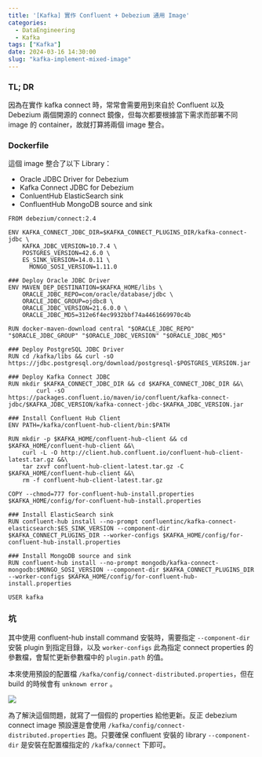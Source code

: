 ```yaml
---
title: '[Kafka] 實作 Confluent + Debezium 通用 Image'
categories:
  - DataEngineering
  - Kafka
tags: ["Kafka"]
date: 2024-03-16 14:30:00
slug: "kafka-implement-mixed-image"
---
```


### TL; DR

因為在實作 kafka connect 時，常常會需要用到來自於 Confluent 以及 Debezium 兩個開源的 connect 鏡像，但每次都要根據當下需求而部署不同 image 的 container，故就打算將兩個 image 整合。

<!--more-->

### Dockerfile

這個 image 整合了以下 Library：
- Oracle JDBC Driver for Debezium
- Kafka Connect JDBC for Debezium
- ConluentHub ElasticSearch sink
- ConfluentHub MongoDB source and sink

```docker
FROM debezium/connect:2.4

ENV KAFKA_CONNECT_JDBC_DIR=$KAFKA_CONNECT_PLUGINS_DIR/kafka-connect-jdbc \
    KAFKA_JDBC_VERSION=10.7.4 \
    POSTGRES_VERSION=42.6.0 \
  	ES_SINK_VERSION=14.0.11 \
	  MONGO_SOSI_VERSION=1.11.0

### Deploy Oracle JDBC Driver
ENV MAVEN_DEP_DESTINATION=$KAFKA_HOME/libs \
    ORACLE_JDBC_REPO=com/oracle/database/jdbc \
    ORACLE_JDBC_GROUP=ojdbc8 \
    ORACLE_JDBC_VERSION=21.6.0.0 \
    ORACLE_JDBC_MD5=312e6f4ec9932bbf74a4461669970c4b

RUN docker-maven-download central "$ORACLE_JDBC_REPO" "$ORACLE_JDBC_GROUP" "$ORACLE_JDBC_VERSION" "$ORACLE_JDBC_MD5"

### Deploy PostgreSQL JDBC Driver
RUN cd /kafka/libs && curl -sO https://jdbc.postgresql.org/download/postgresql-$POSTGRES_VERSION.jar

### Deploy Kafka Connect JDBC
RUN mkdir $KAFKA_CONNECT_JDBC_DIR && cd $KAFKA_CONNECT_JDBC_DIR &&\
        curl -sO https://packages.confluent.io/maven/io/confluent/kafka-connect-jdbc/$KAFKA_JDBC_VERSION/kafka-connect-jdbc-$KAFKA_JDBC_VERSION.jar

### Install Confluent Hub Client
ENV PATH=/kafka/confluent-hub-client/bin:$PATH

RUN mkdir -p $KAFKA_HOME/confluent-hub-client && cd $KAFKA_HOME/confluent-hub-client &&\
    curl -L -O http://client.hub.confluent.io/confluent-hub-client-latest.tar.gz &&\
    tar zxvf confluent-hub-client-latest.tar.gz -C $KAFKA_HOME/confluent-hub-client &&\
    rm -f confluent-hub-client-latest.tar.gz

COPY --chmod=777 for-confluent-hub-install.properties $KAFKA_HOME/config/for-confluent-hub-install.properties

### Install ElasticSearch sink
RUN confluent-hub install --no-prompt confluentinc/kafka-connect-elasticsearch:$ES_SINK_VERSION --component-dir $KAFKA_CONNECT_PLUGINS_DIR --worker-configs $KAFKA_HOME/config/for-confluent-hub-install.properties

### Install MongoDB source and sink
RUN confluent-hub install --no-prompt mongodb/kafka-connect-mongodb:$MONGO_SOSI_VERSION --component-dir $KAFKA_CONNECT_PLUGINS_DIR --worker-configs $KAFKA_HOME/config/for-confluent-hub-install.properties

USER kafka
```

### 坑

其中使用 confluent-hub install command 安裝時，需要指定 `--component-dir` 安裝 plugin 到指定目錄，以及 `worker-configs` 此為指定 connect properties 的參數檔，會幫忙更新參數檔中的 `plugin.path` 的值。

本來使用預設的配置檔 `/kafka/config/connect-distributed.properties`，但在 build 的時候會有 `unknown error` 。

![](https://imgur.com/6I38i4S.png)

為了解決這個問題，就寫了一個假的 properties 給他更新。反正 debezium connect image 預設還是會使用 `/kafka/config/connect-distributed.properties` 跑。只要確保 confluent 安裝的 library `--component-dir` 是安裝在配置檔指定的 `/kafka/connect` 下即可。